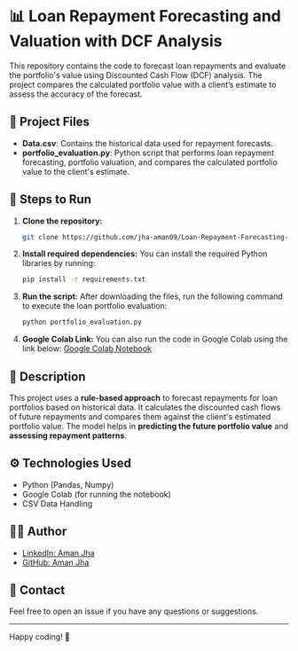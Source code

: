 # 📊 Loan Repayment Forecasting and Valuation with DCF Analysis

This repository contains the code to forecast loan repayments and evaluate the portfolio's value using Discounted Cash Flow (DCF) analysis. The project compares the calculated portfolio value with a client’s estimate to assess the accuracy of the forecast.

## 📂 Project Files

- **Data.csv**: Contains the historical data used for repayment forecasts.
- **portfolio_evaluation.py**: Python script that performs loan repayment forecasting, portfolio valuation, and compares the calculated portfolio value to the client's estimate.

## 🚀 Steps to Run

1. **Clone the repository:**
   ```bash
   git clone https://github.com/jha-aman09/Loan-Repayment-Forecasting-and-Valuation-with-DCF-Analysis.git
   ```

2. **Install required dependencies:**
   You can install the required Python libraries by running:
   ```bash
   pip install -r requirements.txt
   ```

3. **Run the script:**
   After downloading the files, run the following command to execute the loan portfolio evaluation:
   ```bash
   python portfolio_evaluation.py
   ```

4. **Google Colab Link:**
   You can also run the code in Google Colab using the link below:
   [Google Colab Notebook](https://colab.research.google.com/drive/1RXct92_a1BeZaNu4XcQGhWA5oFQfyVAQ?usp=sharing)

## 📝 Description

This project uses a **rule-based approach** to forecast repayments for loan portfolios based on historical data. It calculates the discounted cash flows of future repayments and compares them against the client's estimated portfolio value. The model helps in **predicting the future portfolio value** and **assessing repayment patterns**.

## ⚙️ Technologies Used

- Python (Pandas, Numpy)
- Google Colab (for running the notebook)
- CSV Data Handling

## 👨‍💻 Author

- [LinkedIn: Aman Jha](https://www.linkedin.com/in/aman--jha)
- [GitHub: Aman Jha](https://github.com/jha-aman09)

## 💬 Contact

Feel free to open an issue if you have any questions or suggestions.

---

Happy coding! 🚀
